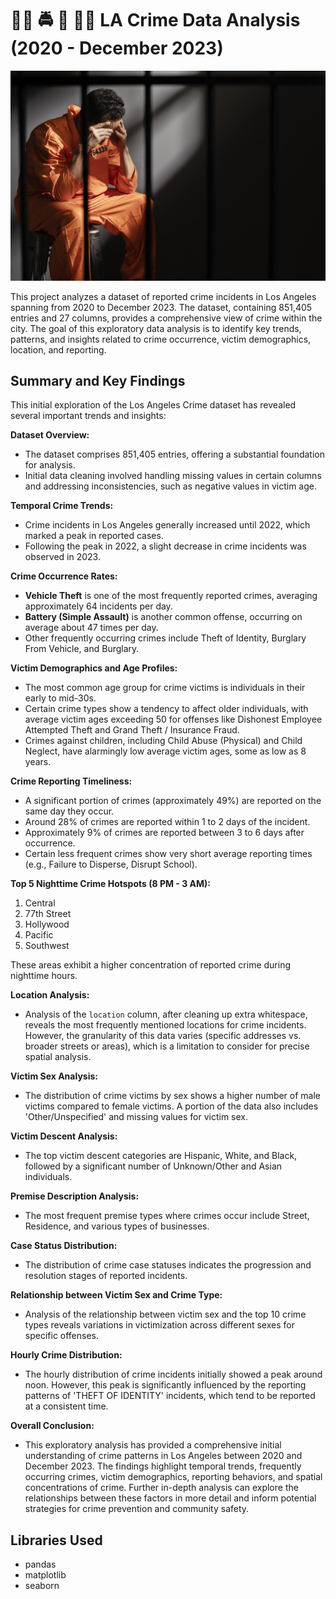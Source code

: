 #  🕵🏻 🚔 🚨 👮🏻  LA Crime Data Analysis (2020 - December 2023)

![CRIME](images/crime.jpg)

This project analyzes a dataset of reported crime incidents in Los Angeles spanning from 2020 to December 2023. The dataset, containing 851,405 entries and 27 columns, provides a comprehensive view of crime within the city. The goal of this exploratory data analysis is to identify key trends, patterns, and insights related to crime occurrence, victim demographics, location, and reporting.

## Summary and Key Findings

This initial exploration of the Los Angeles Crime dataset has revealed several important trends and insights:

**Dataset Overview:**
- The dataset comprises 851,405 entries, offering a substantial foundation for analysis.
- Initial data cleaning involved handling missing values in certain columns and addressing inconsistencies, such as negative values in victim age.

**Temporal Crime Trends:**
- Crime incidents in Los Angeles generally increased until 2022, which marked a peak in reported cases.
- Following the peak in 2022, a slight decrease in crime incidents was observed in 2023.

**Crime Occurrence Rates:**
- **Vehicle Theft** is one of the most frequently reported crimes, averaging approximately 64 incidents per day.
- **Battery (Simple Assault)** is another common offense, occurring on average about 47 times per day.
- Other frequently occurring crimes include Theft of Identity, Burglary From Vehicle, and Burglary.

**Victim Demographics and Age Profiles:**
- The most common age group for crime victims is individuals in their early to mid-30s.
- Certain crime types show a tendency to affect older individuals, with average victim ages exceeding 50 for offenses like Dishonest Employee Attempted Theft and Grand Theft / Insurance Fraud.
- Crimes against children, including Child Abuse (Physical) and Child Neglect, have alarmingly low average victim ages, some as low as 8 years.

**Crime Reporting Timeliness:**
- A significant portion of crimes (approximately 49%) are reported on the same day they occur.
- Around 28% of crimes are reported within 1 to 2 days of the incident.
- Approximately 9% of crimes are reported between 3 to 6 days after occurrence.
- Certain less frequent crimes show very short average reporting times (e.g., Failure to Disperse, Disrupt School).

**Top 5 Nighttime Crime Hotspots (8 PM - 3 AM):**
1. Central
2. 77th Street
3. Hollywood
4. Pacific
5. Southwest

These areas exhibit a higher concentration of reported crime during nighttime hours.

**Location Analysis:**
- Analysis of the `location` column, after cleaning up extra whitespace, reveals the most frequently mentioned locations for crime incidents. However, the granularity of this data varies (specific addresses vs. broader streets or areas), which is a limitation to consider for precise spatial analysis.

**Victim Sex Analysis:**
- The distribution of crime victims by sex shows a higher number of male victims compared to female victims. A portion of the data also includes 'Other/Unspecified' and missing values for victim sex.

**Victim Descent Analysis:**
- The top victim descent categories are Hispanic, White, and Black, followed by a significant number of Unknown/Other and Asian individuals.

**Premise Description Analysis:**
- The most frequent premise types where crimes occur include Street, Residence, and various types of businesses.

**Case Status Distribution:**
- The distribution of crime case statuses indicates the progression and resolution stages of reported incidents.

**Relationship between Victim Sex and Crime Type:**
- Analysis of the relationship between victim sex and the top 10 crime types reveals variations in victimization across different sexes for specific offenses.

**Hourly Crime Distribution:**
- The hourly distribution of crime incidents initially showed a peak around noon. However, this peak is significantly influenced by the reporting patterns of 'THEFT OF IDENTITY' incidents, which tend to be reported at a consistent time.

**Overall Conclusion:**
- This exploratory analysis has provided a comprehensive initial understanding of crime patterns in Los Angeles between 2020 and December 2023. The findings highlight temporal trends, frequently occurring crimes, victim demographics, reporting behaviors, and spatial concentrations of crime. Further in-depth analysis can explore the relationships between these factors in more detail and inform potential strategies for crime prevention and community safety.

## Libraries Used

- pandas
- matplotlib
- seaborn
